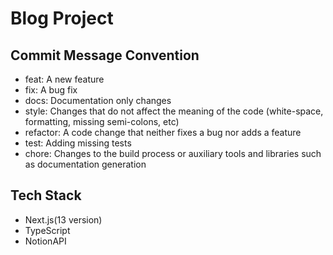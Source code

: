 # Blog Project

## Commit Message Convention

- feat: A new feature
- fix: A bug fix
- docs: Documentation only changes
- style: Changes that do not affect the meaning of the code (white-space, formatting, missing semi-colons, etc)
- refactor: A code change that neither fixes a bug nor adds a feature
- test: Adding missing tests
- chore: Changes to the build process or auxiliary tools and libraries such as documentation generation

## Tech Stack

- Next.js(13 version)
- TypeScript
- NotionAPI
